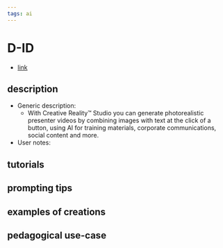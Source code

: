 ```yaml
---
tags: ai 
---
```



# D-ID


* [link](https://www.d-id.com/)

## description
* Generic description: 
    * With Creative Reality™ Studio you can generate photorealistic presenter videos by combining images with text at the click of a button, using AI for training materials, corporate communications, social content and more.
* User notes:

## tutorials

## prompting tips

## examples of creations 

## pedagogical use-case 

